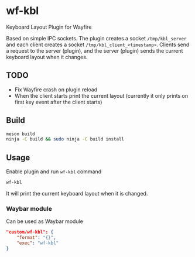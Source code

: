 # wf-kbl
Keyboard Layout Plugin for Wayfire

Based on simple IPC sockets. The plugin creates a socket `/tmp/kbl_server` and each client creates a socket `/tmp/kbl_client_<timestamp>`. Clients send a request to the server (plugin), and the server (plugin) sends the current keyboard layout when it changes.

## TODO
 * Fix Wayfire crash on plugin reload
 * When the client starts print the current layout (currently it only prints on first key event after the client starts)

## Build

~~~bash
meson build
ninja -C build && sudo ninja -C build install
~~~

## Usage

Enable plugin and run `wf-kbl` command
~~~bash
wf-kbl
~~~
It will print the current keyboard layout when it is changed.

### Waybar module

Can be used as Waybar module

~~~json
"custom/wf-kbl": {
    "format": "{}",
    "exec": "wf-kbl"
}
~~~
